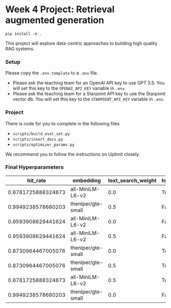 # Week 4 Project: Retrieval augmented generation

```
pip install -e .
```

This project will explore data-centric approaches to building high quality RAG systems.

### Setup

Please copy the `.env.template` to a `.env` file. 
- Please ask the teaching team for an OpenAI API key to use GPT 3.5. You will set this key to the `OPENAI_API_KEY` variable in `.env`.
- Please ask the teaching team for a Starpoint API key to use the Starpoint vector db. You will set this key to the `STARPOINT_API_KEY` variable in `.env`.

### Project

There is code for you to complete in the following files

- `scripts/build_eval_set.py`
- `scripts/insert_docs.py`
- `scripts/optimizer_params.py`

We recommend you to follow the instructions on Uplimit closely.

### Final Hyperparameters

| hit_rate         | embedding             | text_search_weight | hyde_embeddings |
|------------------|-----------------------|--------------------|-----------------|
| 0.8781725888324873 | all-MiniLM-L6-v2      | 0.0                | True            |
| 0.9949238578680203 | thenlper/gte-small    | 0.5                | False           |
| 0.9593908629441624 | all-MiniLM-L6-v2      | 0.0                | False           |
| 0.9593908629441624 | all-MiniLM-L6-v2      | 0.5                | False           |
| 0.8730964467005076 | thenlper/gte-small    | 0.0                | True            |
| 0.8730964467005076 | thenlper/gte-small    | 0.5                | True            |
| 0.8781725888324873 | all-MiniLM-L6-v2      | 0.5                | True            |
| 0.9949238578680203 | thenlper/gte-small    | 0.0                | False           |
